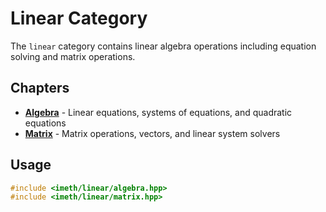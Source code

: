 # Linear Category

The `linear` category contains linear algebra operations including equation solving and matrix operations.

## Chapters

- **[Algebra](./algebra.md)** - Linear equations, systems of equations, and quadratic equations
- **[Matrix](./matrix.md)** - Matrix operations, vectors, and linear system solvers

## Usage

```cpp
#include <imeth/linear/algebra.hpp>
#include <imeth/linear/matrix.hpp>
```
